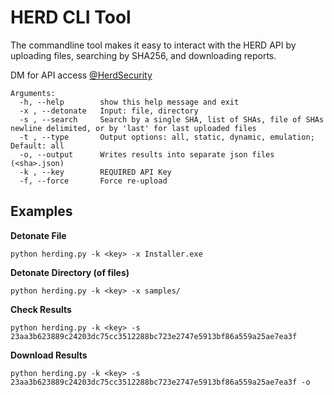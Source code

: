 # HERD CLI Tool

The commandline tool makes it easy to interact with the HERD API by uploading files, searching by SHA256, and downloading reports.

DM for API access [@HerdSecurity](https://twitter.com/HerdSecurity)

```
Arguments:
  -h, --help        show this help message and exit
  -x , --detonate   Input: file, directory
  -s , --search     Search by a single SHA, list of SHAs, file of SHAs newline delimited, or by 'last' for last uploaded files
  -t , --type       Output options: all, static, dynamic, emulation; Default: all
  -o, --output      Writes results into separate json files (<sha>.json)
  -k , --key        REQUIRED API Key
  -f, --force       Force re-upload
```

## Examples

**Detonate File**
```
python herding.py -k <key> -x Installer.exe
```

**Detonate Directory (of files)**
```
python herding.py -k <key> -x samples/ 
```

**Check Results**
```
python herding.py -k <key> -s 23aa3b623889c24203dc75cc3512288bc723e2747e5913bf86a559a25ae7ea3f
```

**Download Results**
```
python herding.py -k <key> -s 23aa3b623889c24203dc75cc3512288bc723e2747e5913bf86a559a25ae7ea3f -o
```